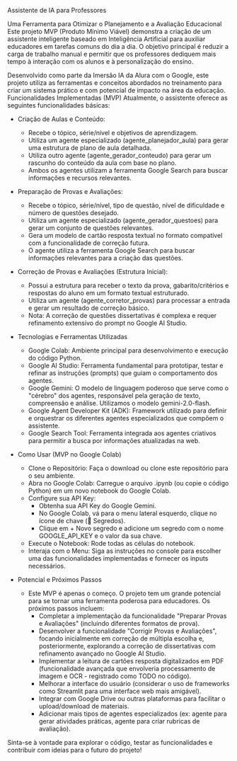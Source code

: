 Assistente de IA para Professores

Uma Ferramenta para Otimizar o Planejamento e a Avaliação Educacional
Este projeto MVP (Produto Mínimo Viável) demonstra a criação de um assistente inteligente baseado em Inteligência Artificial para auxiliar educadores em tarefas comuns do dia a dia. O objetivo principal é reduzir a carga de trabalho manual e permitir que os professores dediquem mais tempo à interação com os alunos e à personalização do ensino.

Desenvolvido como parte da Imersão IA da Alura com o Google, este projeto utiliza as ferramentas e conceitos abordados no treinamento para criar um sistema prático e com potencial de impacto na área da educação.
Funcionalidades Implementadas (MVP)
Atualmente, o assistente oferece as seguintes funcionalidades básicas:
 - Criação de Aulas e Conteúdo:
   - Recebe o tópico, série/nível e objetivos de aprendizagem.
   - Utiliza um agente especializado (agente_planejador_aula) para gerar uma estrutura de plano de aula detalhada.
   - Utiliza outro agente (agente_gerador_conteudo) para gerar um rascunho do conteúdo da aula com base no plano.
   - Ambos os agentes utilizam a ferramenta Google Search para buscar informações e recursos relevantes.

 - Preparação de Provas e Avaliações:
   - Recebe o tópico, série/nível, tipo de questão, nível de dificuldade e número de questões desejado.
   - Utiliza um agente especializado (agente_gerador_questoes) para gerar um conjunto de questões relevantes.
   - Gera um modelo de cartão resposta textual no formato compatível com a funcionalidade de correção futura.
   - O agente utiliza a ferramenta Google Search para buscar informações relevantes para a criação das questões.

 - Correção de Provas e Avaliações (Estrutura Inicial):
   - Possui a estrutura para receber o texto da prova, gabarito/critérios e respostas do aluno em um formato textual estruturado.
   - Utiliza um agente (agente_corretor_provas) para processar a entrada e gerar um resultado de correção básico.
   - Nota: A correção de questões dissertativas é complexa e requer refinamento extensivo do prompt no Google AI Studio.

 - Tecnologias e Ferramentas Utilizadas
   - Google Colab: Ambiente principal para desenvolvimento e execução do código Python.
   - Google AI Studio: Ferramenta fundamental para prototipar, testar e refinar as instruções (prompts) que guiam o comportamento dos agentes.
   - Google Gemini: O modelo de linguagem poderoso que serve como o "cérebro" dos agentes, responsável pela geração de texto, compreensão e análise. Utilizamos o modelo gemini-2.0-flash.
   - Google Agent Developer Kit (ADK): Framework utilizado para definir e orquestrar os diferentes agentes especializados que compõem o assistente.
   - Google Search Tool: Ferramenta integrada aos agentes criativos para permitir a busca por informações atualizadas na web.

 - Como Usar (MVP no Google Colab)
   - Clone o Repositório: Faça o download ou clone este repositório para o seu ambiente.
   - Abra no Google Colab: Carregue o arquivo .ipynb (ou copie o código Python) em um novo notebook do Google Colab.
   - Configure sua API Key:
       - Obtenha sua API Key do Google Gemini.
       - No Google Colab, vá para o menu lateral esquerdo, clique no ícone de chave (🔑 Segredos).
       - Clique em + Novo segredo e adicione um segredo com o nome GOOGLE_API_KEY e o valor da sua chave.
   - Execute o Notebook: Rode todas as células do notebook.
   - Interaja com o Menu: Siga as instruções no console para escolher uma das funcionalidades implementadas e fornecer os inputs necessários.

 - Potencial e Próximos Passos
   - Este MVP é apenas o começo. O projeto tem um grande potencial para se tornar uma ferramenta poderosa para educadores. Os próximos passos incluem:
       - Completar a implementação da funcionalidade "Preparar Provas e Avaliações" (incluindo diferentes formatos de prova).
       - Desenvolver a funcionalidade "Corrigir Provas e Avaliações", focando inicialmente em correção de múltipla escolha e, posteriormente, explorando a correção de dissertativas com refinamento avançado no Google AI Studio.
       - Implementar a leitura de cartões resposta digitalizados em PDF (funcionalidade avançada que envolveria processamento de imagem e OCR - registrado como TODO no código).
       - Melhorar a interface do usuário (considerar o uso de frameworks como Streamlit para uma interface web mais amigável).
       - Integrar com Google Drive ou outras plataformas para facilitar o upload/download de materiais.
       - Adicionar mais tipos de agentes especializados (ex: agente para gerar atividades práticas, agente para criar rubricas de avaliação).

Sinta-se à vontade para explorar o código, testar as funcionalidades e contribuir com ideias para o futuro do projeto!
